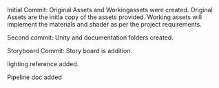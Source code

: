 Initial Commit:
Original Assets and Workingassets were created.
Original Assets are the initla copy of the assets provided.
Working assets will implement the materials and shader as per the project requirements.

Second commit:
Unity and documentation folders created.

Storyboard Commit:
Story board is addition.

lighting reference added.

Pipeline doc added